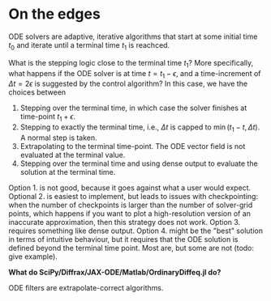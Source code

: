 # On the edges

ODE solvers are adaptive, iterative algorithms that start at some initial time $t_0$ and iterate until a terminal time $t_1$ is reachced.

What is the stepping logic close to the terminal time $t_1$?
More specifically, what happens if the ODE solver is at time $t = t_1 - \epsilon$, and a time-increment of $\Delta t = 2\epsilon$ is suggested by the control algorithm?
In this case, we have the choices between

1. Stepping over the terminal time, in which case the solver finishes at time-point $t_1 + \epsilon$.
2. Stepping to exactly the terminal time, i.e., $\Delta t$ is capped to $\min(t_1 - t, \Delta t)$. A normal step is taken.
3. Extrapolating to the terminal time-point. The ODE vector field is not evaluated at the terminal value.
4. Stepping over the terminal time and using dense output to evaluate the solution at the terminal time.

Option 1. is not good, because it goes against what a user would expect.
Optional 2. is easiest to implement, but leads to issues with checkpointing:
when the number of checkpoints is larger than the number of solver-grid points,
which happens if you want to plot a high-resolution version of an inaccurate approximation,
then this strategy does not work.
Option 3. requires something like dense output.
Option 4. might be the "best" solution in terms of intuitive behaviour, but it requires that the ODE solution is defined beyond the terminal time point.
Most are, but some are not (todo: give example).


**What do SciPy/Diffrax/JAX-ODE/Matlab/OrdinaryDiffeq.jl do?**


ODE filters are extrapolate-correct algorithms.
